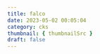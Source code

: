 ```yaml
---
title: falco
date: 2023-05-02 00:05:04
category: cks
thumbnail: { thumbnailSrc }
draft: false
---
```


